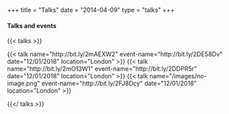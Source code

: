 +++
title = "Talks"
date = "2014-04-09"
type = "talks"
+++

#### Talks and events

{{< talks >}}

  <div class="f f-jc-sb talks">
      {{< talk name="http://bit.ly/2mAEXW2" event-name="http://bit.ly/2DE58Dv"  date="12/01/2018" location="London" >}}
      {{< talk name="http://bit.ly/2mO13W1" event-name="http://bit.ly/2DDPR5r" date="12/01/2018" location="London" >}}
      {{< talk name="/images/no-image.png" event-name="http://bit.ly/2FJ8Dcy" date="12/01/2018" location="London" >}}
  </div>

{{</ talks >}}
